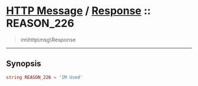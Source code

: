 # [HTTP Message](http.md) / [Response](http-Response.md) :: REASON_226
 > im\http\msg\Response
____

## Synopsis
```php
string REASON_226 = 'IM Used'
```
